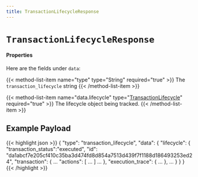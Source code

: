 ```yaml
---
title: TransactionLifecycleResponse
---
```


# `TransactionLifecycleResponse`

#### Properties

Here are the fields under `data`:

{{< method-list-item name="type" type="String" required="true" >}}
  The `transaction_lifecycle` string
{{< /method-list-item >}}

{{< method-list-item name="data.lifecycle" type="[TransactionLifecycle](/eosio/public-apis/reference/types/transactionlifecycle)" required="true" >}}
  The lifecycle object being tracked.
{{< /method-list-item >}}

## Example Payload

{{< highlight json >}}
{
  "type": "transaction_lifecycle",
  "data": {
    "lifecycle": {
      "transaction_status":"executed",
      "id": "da1abcf7e205cf410c35ba3d474fd8d854a7513d439f7f1188d186493253ed24",
      "transaction": { ... "actions": [ ... ] ... },
      "execution_trace": { ... },
      ...
    }
  }
}
{{< /highlight >}}
